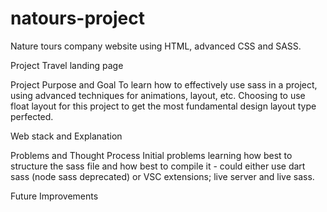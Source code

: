 # natours-project

Nature tours company website using HTML, advanced CSS and SASS.

Project
Travel landing page

Project Purpose and Goal
To learn how to effectively use sass in a project, using advanced techniques for animations, layout, etc. Choosing to use float layout for this project to get the most fundamental design layout type perfected.

Web stack and Explanation

Problems and Thought Process
Initial problems learning how best to structure the sass file and how best to compile it - could either use dart sass (node sass deprecated) or VSC extensions; live server and live sass.

Future Improvements
